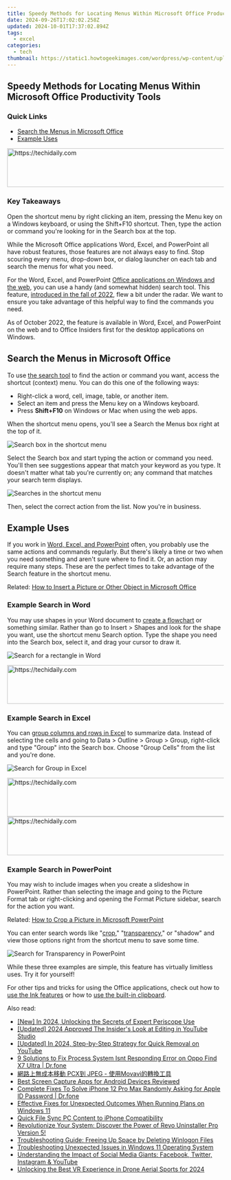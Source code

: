 ```yaml
---
title: Speedy Methods for Locating Menus Within Microsoft Office Productivity Tools
date: 2024-09-26T17:02:02.258Z
updated: 2024-10-01T17:37:02.894Z
tags:
  - excel
categories:
  - tech
thumbnail: https://static1.howtogeekimages.com/wordpress/wp-content/uploads/2022/05/microsoft-office-logo-laptop.jpg
---
```


## Speedy Methods for Locating Menus Within Microsoft Office Productivity Tools

### Quick Links

* [Search the Menus in Microsoft Office](https://youtube-docs.techidaily.com/024-approved-how-to-create-a-youtube-channel-trailer-to-increase-revenue/)
* [Example Uses](https://extra-support.techidaily.com/secrets-to-preventing-photo-app-problems-in-windows-11-for-2024/)

<!-- affiliate ads begin -->
<a href="https://appsumo.8odi.net/c/5597632/2112008/7443" target="_top" id="2112008">
  <img src="//a.impactradius-go.com/display-ad/7443-2112008" border="0" alt="https://techidaily.com" width="728" height="90"/>
</a>
<img height="0" width="0" src="https://appsumo.8odi.net/i/5597632/2112008/7443" style="position:absolute;visibility:hidden;" border="0" />
<!-- affiliate ads end -->

### Key Takeaways

 Open the shortcut menu by right clicking an item, pressing the Menu key on a Windows keyboard, or using the Shift+F10 shortcut. Then, type the action or command you're looking for in the Search box at the top.

 While the Microsoft Office applications Word, Excel, and PowerPoint all have robust features, those features are not always easy to find. Stop scouring every menu, drop-down box, or dialog launcher on each tab and search the menus for what you need.

 For the Word, Excel, and PowerPoint [Office applications on Windows and the web](https://location-social.techidaily.com/in-2024-does-find-my-friends-work-on-vivo-s17e-drfone-by-drfone-virtual-android/), you can use a handy (and somewhat hidden) search tool. This feature, [introduced in the fall of 2022](https://insider.office.com/en-us/blog/quickly-find-the-command-you-need), flew a bit under the radar. We want to ensure you take advantage of this helpful way to find the commands you need.

 As of October 2022, the feature is available in Word, Excel, and PowerPoint on the web and to Office Insiders first for the desktop applications on Windows.

##  Search the Menus in Microsoft Office

 To use [the search tool](https://phone-solutions.techidaily.com/how-to-downgrade-iphone-11-pro-without-losing-any-data-drfone-by-drfone-ios-system-repair-ios-system-repair/) to find the action or command you want, access the shortcut (context) menu. You can do this one of the following ways:

* Right-click a word, cell, image, table, or another item.
* Select an item and press the Menu key on a Windows keyboard.
* Press **Shift+F10** on Windows or Mac when using the web apps.

 When the shortcut menu opens, you'll see a Search the Menus box right at the top of it.

![Search box in the shortcut menu](https://static1.howtogeekimages.com/wordpress/wp-content/uploads/2022/10/SearchShortcutMenu-MSOfficeSearchMenus.png) 

 Select the Search box and start typing the action or command you need. You'll then see suggestions appear that match your keyword as you type. It doesn't matter what tab you're currently on; any command that matches your search term displays.

![Searches in the shortcut menu](https://static1.howtogeekimages.com/wordpress/wp-content/uploads/2022/10/SearchedShortcutMenus-MSOfficeSearchMenus-1.png) 

 Then, select the correct action from the list. Now you're in business.

##  Example Uses

 If you work in [Word, Excel, and PowerPoint](https://fox-boxes.techidaily.com/simplified-steps-for-photo-motion-blur-in-photoshop/) often, you probably use the same actions and commands regularly. But there's likely a time or two when you need something and aren't sure where to find it. Or, an action may require many steps. These are the perfect times to take advantage of the Search feature in the shortcut menu.

Related: [How to Insert a Picture or Other Object in Microsoft Office](https://fox-boxes.techidaily.com/simplified-steps-for-photo-motion-blur-in-photoshop/) 

###  Example Search in Word

 You may use shapes in your Word document to [create a flowchart](https://facebook-video-share.techidaily.com/new-in-2024-amplify-your-storytelling-seamlessly-insert-music-into-youtube-videos/) or something similar. Rather than go to Insert > Shapes and look for the shape you want, use the shortcut menu Search option. Type the shape you need into the Search box, select it, and drag your cursor to draw it.

![Search for a rectangle in Word](https://static1.howtogeekimages.com/wordpress/wp-content/uploads/2022/10/WordSearchRectangle2-MSOfficeSearchMenus.png) 

<!-- affiliate ads begin -->
<a href="https://imp.i357552.net/c/5597632/977686/11832" target="_top" id="977686">
  <img src="//a.impactradius-go.com/display-ad/11832-977686" border="0" alt="https://techidaily.com" width="728" height="90"/>
</a>
<img height="0" width="0" src="https://imp.i357552.net/i/5597632/977686/11832" style="position:absolute;visibility:hidden;" border="0" />
<!-- affiliate ads end -->

###  Example Search in Excel

 You can [group columns and rows in Excel](https://youtube-docs.techidaily.com/024-approved-jumpstart-your-youtube-venture-top-equipment-choices/) to summarize data. Instead of selecting the cells and going to Data > Outline > Group > Group, right-click and type "Group" into the Search box. Choose "Group Cells" from the list and you're done.

![Search for Group in Excel](https://static1.howtogeekimages.com/wordpress/wp-content/uploads/2022/10/ExcelSearchGroup-MSOfficeSearchMenus-1.png) 

<!-- affiliate ads begin -->
<a href="https://appsumo.8odi.net/c/5597632/2049379/7443" target="_top" id="2049379">
  <img src="//a.impactradius-go.com/display-ad/7443-2049379" border="0" alt="https://techidaily.com" width="728" height="90"/>
</a>
<img height="0" width="0" src="https://appsumo.8odi.net/i/5597632/2049379/7443" style="position:absolute;visibility:hidden;" border="0" />
<!-- affiliate ads end -->

<!-- affiliate ads begin -->
<a href="https://appsumo.8odi.net/c/5597632/2151854/7443" target="_top" id="2151854">
  <img src="//a.impactradius-go.com/display-ad/7443-2151854" border="0" alt="https://techidaily.com" width="600" height="90"/>
</a>
<img height="0" width="0" src="https://appsumo.8odi.net/i/5597632/2151854/7443" style="position:absolute;visibility:hidden;" border="0" />
<!-- affiliate ads end -->

###  Example Search in PowerPoint

 You may wish to include images when you create a slideshow in PowerPoint. Rather than selecting the image and going to the Picture Format tab or right-clicking and opening the Format Picture sidebar, search for the action you want.

Related: [How to Crop a Picture in Microsoft PowerPoint](https://youtube-video-recordings.techidaily.com/updated-dissecting-ajey-nagars-2023-youtube-economic-landscape/) 

 You can enter search words like "[crop](https://youtube-video-recordings.techidaily.com/updated-dissecting-ajey-nagars-2023-youtube-economic-landscape/)," "[transparency](https://fox-helps.techidaily.com/updated-top-10-iphone-virtual-reality-games-to-beat-your-high-scores-for-2024/)," or "shadow" and view those options right from the shortcut menu to save some time.

![Search for Transparency in PowerPoint](https://static1.howtogeekimages.com/wordpress/wp-content/uploads/2022/10/PowerPointSearchTransparency-MSOfficeSearchMenus-1.png) 

 While these three examples are simple, this feature has virtually limitless uses. Try it for yourself!

 For other tips and tricks for using the Office applications, check out how to [use the Ink features](https://fox-boxes.techidaily.com/in-2024-quick-tutorial-for-top-memes-kinemaster/) or how to [use the built-in clipboard](https://change-location.techidaily.com/in-2024-3-ways-for-android-pokemon-go-spoofing-on-vivo-y27-4g-drfone-by-drfone-virtual-android/).

<ins class="adsbygoogle"
     style="display:block"
     data-ad-format="autorelaxed"
     data-ad-client="ca-pub-7571918770474297"
     data-ad-slot="1223367746"></ins>

<ins class="adsbygoogle"
     style="display:block"
     data-ad-client="ca-pub-7571918770474297"
     data-ad-slot="8358498916"
     data-ad-format="auto"
     data-full-width-responsive="true"></ins>

<span class="atpl-alsoreadstyle">Also read:</span>
<div><ul>
<li><a href="https://fox-access.techidaily.com/new-in-2024-unlocking-the-secrets-of-expert-periscope-use/"><u>[New] In 2024, Unlocking the Secrets of Expert Periscope Use</u></a></li>
<li><a href="https://youtube-lab.techidaily.com/ed-2024-approved-the-insiders-look-at-editing-in-youtube-studio/"><u>[Updated] 2024 Approved The Insider's Look at Editing in YouTube Studio</u></a></li>
<li><a href="https://youtube-zero.techidaily.com/ed-in-2024-step-by-step-strategy-for-quick-removal-on-youtube/"><u>[Updated] In 2024, Step-by-Step Strategy for Quick Removal on YouTube</u></a></li>
<li><a href="https://howto.techidaily.com/9-solutions-to-fix-process-system-isnt-responding-error-on-oppo-find-x7-ultra-drfone-by-drfone-fix-android-problems-fix-android-problems/"><u>9 Solutions to Fix Process System Isnt Responding Error on Oppo Find X7 Ultra | Dr.fone</u></a></li>
<li><a href="https://win-blog.techidaily.com/pcx-jpeg-movavi/"><u>網路上無成本移動 PCX到 JPEG - 使用Movavi的轉換工具</u></a></li>
<li><a href="https://screen-video-capture.techidaily.com/best-screen-capture-apps-for-android-devices-reviewed/"><u>Best Screen Capture Apps for Android Devices Reviewed</u></a></li>
<li><a href="https://iphone-unlock.techidaily.com/complete-fixes-to-solve-iphone-12-pro-max-randomly-asking-for-apple-id-password-drfone-by-drfone-ios/"><u>Complete Fixes To Solve iPhone 12 Pro Max Randomly Asking for Apple ID Password | Dr.fone</u></a></li>
<li><a href="https://win-forum.techidaily.com/effective-fixes-for-unexpected-outcomes-when-running-plans-on-windows-11/"><u>Effective Fixes for Unexpected Outcomes When Running Plans on Windows 11</u></a></li>
<li><a href="https://extra-tips.techidaily.com/quick-file-sync-pc-content-to-iphone-compatibility/"><u>Quick File Sync PC Content to iPhone Compatibility</u></a></li>
<li><a href="https://win-forum.techidaily.com/revolutionize-your-system-discover-the-power-of-revo-uninstaller-pro-version-5/"><u>Revolutionize Your System: Discover the Power of Revo Uninstaller Pro Version 5!</u></a></li>
<li><a href="https://win-forum.techidaily.com/troubleshooting-guide-freeing-up-space-by-deleting-winlogon-files/"><u>Troubleshooting Guide: Freeing Up Space by Deleting Winlogon Files</u></a></li>
<li><a href="https://win-forum.techidaily.com/troubleshooting-unexpected-issues-in-windows-11-operating-system/"><u>Troubleshooting Unexpected Issues in Windows 11 Operating System</u></a></li>
<li><a href="https://win-forum.techidaily.com/understanding-the-impact-of-social-media-giants-facebook-twitter-instagram-and-youtube/"><u>Understanding the Impact of Social Media Giants: Facebook, Twitter, Instagram & YouTube</u></a></li>
<li><a href="https://some-approaches.techidaily.com/unlocking-the-best-vr-experience-in-drone-aerial-sports-for-2024/"><u>Unlocking the Best VR Experience in Drone Aerial Sports for 2024</u></a></li>
</ul></div>

